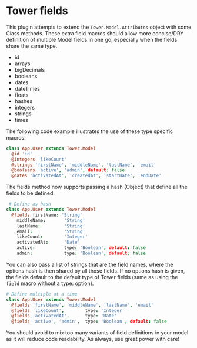 # Tower fields

This plugin attempts to extend the `Tower.Model.Attributes` object with some Class methods.
These extra field macros should allow more concise/DRY definition of multiple Model fields in one go, especially when the fields share the same type.

* id
* arrays
* bigDecimals
* booleans
* dates
* dateTimes
* floats
* hashes
* integers
* strings
* times

The following code example illustrates the use of these type specific macros.

``` coffeescript
class App.User extends Tower.Model
  @id 'id'
  @integers 'likeCount'
  @strings 'firstName', 'middleName', 'lastName', 'email'
  @booleans 'active', 'admin', default: false
  @dates 'activatedAt', 'createdAt', 'startDate', 'endDate'
 ```

The fields method now supports passing a hash (Object) that define all the fields to be defined.

``` coffeescript
 # Define as hash
class App.User extends Tower.Model
  @fields firstName: 'String'
    middleName:       'String'
    lastName:         'String'
    email:            'String'
    likeCount:        'Integer'
    activatedAt:      'Date'
    active:           type: 'Boolean', default: false
    admin:            type: 'Boolean', default: false
```

You can also pass a list of strings that are the field names, where the options hash is then shared by all those fields. If no options hash is given, the fields default to the default type of Tower fields (same as using the `field` macro without a type: option).

``` coffeescript
# Define multiple at a time
class App.User extends Tower.Model
  @fields 'firstName', 'middleName', 'lastName', 'email'
  @fields 'likeCount',        type: 'Integer'
  @fields 'activatedAt',      type: 'Date'
  @fields 'active', 'admin',  type: 'Boolean', default: false 
``` 

You should avoid to mix too many variants of field definitions in your model as it will reduce code readability. As always, use great power with care!